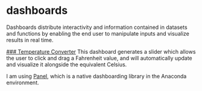 # dashboards

Dashboards distribute interactivity and information contained in datasets and functions by enabling the end user to manipulate inputs and visualize results in real time. 

[### Temperature Converter](https://github.com/nwoodr94/dashboards/blob/master/temperature-dashboard.ipynb)
This dashboard generates a slider which allows the user to click and drag a Fahrenheit value, and will automatically update and visualize it alongside the equivalent Celsius.

I am using [Panel](https://panel.pyviz.org/index.html), which is a native dashboarding library in the Anaconda environment.
